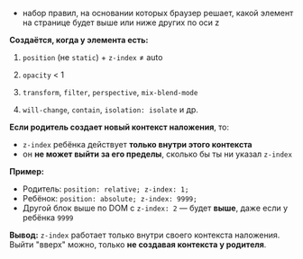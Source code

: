 - набор правил, на основании которых браузер решает, какой элемент на странице будет выше или ниже других по оси z

**Создаётся, когда у элемента есть:**

1. `position` (не `static`) + `z-index` ≠ auto
    
2. `opacity` < 1
    
3. `transform`, `filter`, `perspective`, `mix-blend-mode`
    
4. `will-change`, `contain`, `isolation: isolate` и др.
    

**Если родитель создает новый контекст наложения**, то:

- `z-index` ребёнка действует **только внутри этого контекста**
- он **не может выйти за его пределы**, сколько бы ты ни указал `z-index`

**Пример:**
- Родитель: `position: relative; z-index: 1;`
- Ребёнок: `position: absolute; z-index: 9999;`
- Другой блок выше по DOM с `z-index: 2` — будет **выше**, даже если у ребёнка `9999`

**Вывод:** `z-index` работает только внутри своего контекста наложения. Выйти "вверх" можно, только **не создавая контекста у родителя**.